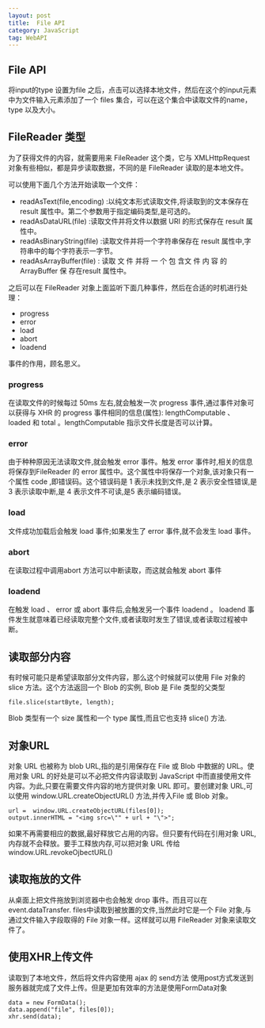 ```yaml
---
layout: post
title:  File API
category: JavaScript
tag: WebAPI
---
```



## File API

将input的type 设置为file 之后，点击可以选择本地文件，然后在这个的input元素中为文件输入元素添加了一个 files 集合，可以在这个集合中读取文件的name，type 以及大小。

## FileReader 类型

为了获得文件的内容，就需要用来 FileReader 这个类，它与 XMLHttpRequest 对象有些相似，都是异步读取数据，不同的是 FileReader 读取的是本地文件。

可以使用下面几个方法开始读取一个文件：

+ readAsText(file,encoding) :以纯文本形式读取文件,将读取到的文本保存在 result 属性中。第二个参数用于指定编码类型,是可选的。
+ readAsDataURL(file) :读取文件并将文件以数据 URI 的形式保存在 result 属性中。
+ readAsBinaryString(file) :读取文件并将一个字符串保存在 result 属性中,字符串中的每个字符表示一字节。
+ readAsArrayBuffer(file) : 读取 文 件 并将 一 个 包 含文 件 内 容 的 ArrayBuffer 保 存在result 属性中。

之后可以在 FileReader 对象上面监听下面几种事件，然后在合适的时机进行处理：

+ progress
+ error
+ load
+ abort
+ loadend

事件的作用，顾名思义。

### progress

在读取文件的时候每过 50ms 左右,就会触发一次 progress 事件,通过事件对象可以获得与 XHR 的 progress 事件相同的信息(属性): lengthComputable 、 loaded 和 total 。lengthComputable 指示文件长度是否可以计算。
### error

由于种种原因无法读取文件,就会触发 error 事件。触发 error 事件时,相关的信息将保存到FileReader 的 error 属性中。这个属性中将保存一个对象,该对象只有一个属性 code ,即错误码。这个错误码是 1 表示未找到文件,是 2 表示安全性错误,是 3 表示读取中断,是 4 表示文件不可读,是5 表示编码错误。


### load

文件成功加载后会触发 load 事件;如果发生了 error 事件,就不会发生 load 事件。

### abort

在读取过程中调用abort 方法可以中断读取，而这就会触发 abort 事件

### loadend

在触发 load 、 error 或 abort 事件后,会触发另一个事件 loadend 。 loadend 事件发生就意味着已经读取完整个文件,或者读取时发生了错误,或者读取过程被中断。


## 读取部分内容

有时候可能只是希望读取部分文件内容，那么这个时候就可以使用 File 对象的 slice 方法。这个方法返回一个 Blob 的实例, Blob 是 File 类型的父类型

```
file.slice(startByte, length);
```

Blob 类型有一个 size 属性和一个 type 属性,而且它也支持 slice() 方法.


## 对象URL

对象 URL 也被称为 blob URL,指的是引用保存在 File 或 Blob 中数据的 URL。使用对象 URL 的好处是可以不必把文件内容读取到 JavaScript 中而直接使用文件内容。为此,只要在需要文件内容的地方提供对象 URL 即可。要创建对象 URL,可以使用 window.URL.createObjectURL() 方法,并传入File 或 Blob 对象。

```
url =  window.URL.createObjectURL(files[0]);
output.innerHTML = "<img src=\"" + url + "\">";
```

如果不再需要相应的数据,最好释放它占用的内容。但只要有代码在引用对象 URL,内存就不会释放。要手工释放内存,可以把对象 URL 传给 window.URL.revokeOjbectURL()

## 读取拖放的文件


从桌面上把文件拖放到浏览器中也会触发 drop 事件。而且可以在 event.dataTransfer. files中读取到被放置的文件,当然此时它是一个 File 对象,与通过文件输入字段取得的 File 对象一样。这样就可以用 FileReader 对象来读取文件了。


## 使用XHR上传文件

读取到了本地文件，然后将文件内容使用 ajax 的 send方法 使用post方式发送到服务器就完成了文件上传。但是更加有效率的方法是使用FormData对象

```
data = new FormData();
data.append("file", files[0]);
xhr.send(data);
```
